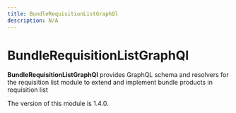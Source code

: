 ```yaml
---
title: BundleRequisitionListGraphQl
description: N/A
---
```


# BundleRequisitionListGraphQl

**BundleRequisitionListGraphQl** provides GraphQL schema and resolvers for the requisition list module to extend and implement bundle products in requisition list

<InlineAlert slots="text" />
The version of this module is 1.4.0.
